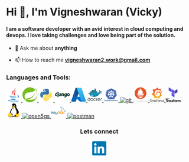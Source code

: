 <h1 align="left">Hi 👋, I'm Vigneshwaran (Vicky)</h1>
<h4 align="left">I am a software developer with an avid interest in cloud computing and devops. I love taking challenges and love being part of the solution.</h4>

- 💬 Ask me about **anything**

- 📫 How to reach me **vigneshwaran2.work@gmail.com**

<h3 align="left">Languages and Tools:</h3>
<p align="left">
  <a href="https://www.java.com" target="_blank">
    <img
        src="https://raw.githubusercontent.com/devicons/devicon/master/icons/java/java-original.svg"
        alt="java"
        width="40"
        height="40"
    />
    </a>
    <a href="https://spring.io/" target="_blank">
        <img
          src="https://raw.githubusercontent.com/devicons/devicon/master/icons/spring/spring-original.svg"
          alt="spring"
          width="40"
          height="40"
        />
    </a>
    <a href="https://www.python.org" target="_blank">
        <img
          src="https://raw.githubusercontent.com/devicons/devicon/master/icons/python/python-original.svg"
          alt="python"
          width="40"
          height="40"
        />
      </a>
      <a href="https://aws.amazon.com/" target="_blank">
        <img
          src="https://raw.githubusercontent.com/devicons/devicon/master/icons/django/django-plain-wordmark.svg"
          alt="aws"
          width="40"
          height="40"
        />
      </a>
  <a href="https://azure.microsoft.com/en-in/" target="_blank">
    <img
      src="https://raw.githubusercontent.com/devicons/devicon/master/icons/azure/azure-original.svg"
      alt="azure"
      width="40"
      height="40"
    />
  </a>
  <a href="https://www.docker.com/" target="_blank">
    <img
      src="https://raw.githubusercontent.com/devicons/devicon/master/icons/docker/docker-original-wordmark.svg"
      alt="docker"
      width="40"
      height="40"
    />
  </a>
  <a href="https://kubernetes.io/" target="_blank">
    <img
      src="https://raw.githubusercontent.com/devicons/devicon/master/icons/kubernetes/kubernetes-plain-wordmark.svg"
      alt="kubernetes"
      width="40"
      height="40"
    />
  </a>
  <a href="https://git-scm.com/" target="_blank">
    <img
      src="https://www.vectorlogo.zone/logos/git-scm/git-scm-icon.svg"
      alt="git"
      width="40"
      height="40"
    />
  </a>
  <a href="https://prometheus.io/" target="_blank">
    <img
      src="https://raw.githubusercontent.com/devicons/devicon/master/icons/prometheus/prometheus-original-wordmark.svg"
      alt="prometheus"
      width="40"
      height="40"
    />
  </a>
  <a href="https://grafana.com/" target="_blank">
    <img
      src="https://raw.githubusercontent.com/devicons/devicon/master/icons/grafana/grafana-original-wordmark.svg"
      alt="grafana"
      width="40"
      height="40"
    />
  </a>
  <a href="https://www.terraform.io/" target="_blank">
    <img
      src="https://github.com/devicons/devicon/raw/master/icons/terraform/terraform-original-wordmark.svg"
      alt="terraform"
      width="40"
      height="40"
    />
  </a>
  <a href="https://www.linux.org/" target="_blank">
    <img
      src="https://raw.githubusercontent.com/devicons/devicon/master/icons/linux/linux-original.svg"
      alt="linux"
      width="40"
      height="40"
    />
  </a>
  <a href="https://open5gs.org/" target="_blank">
    <img
      src="https://avatars.githubusercontent.com/u/44808635?s=200&v=4"
      alt="open5gs"
      width="40"
      height="40"
    />
  </a>
  <a href="https://www.mysql.com/" target="_blank">
    <img
      src="https://raw.githubusercontent.com/devicons/devicon/master/icons/mysql/mysql-original-wordmark.svg"
      alt="mysql"
      width="40"
      height="40"
    />
  </a>
  <a href="https://postman.com" target="_blank">
    <img
      src="https://www.vectorlogo.zone/logos/getpostman/getpostman-icon.svg"
      alt="postman"
      width="40"
      height="40"
    />
  </a>
</p>

<h3 align="center">
  <p>Lets connect</p>
<a href="https://www.linkedin.com/in/vigneshwaran-s-196125235/" target="blank">
  <img src="https://raw.githubusercontent.com/devicons/devicon/master/icons/linkedin/linkedin-original.svg"
       alt="linkedin"
       width="40"
       height="40"
       />
    </a>
</h3>
